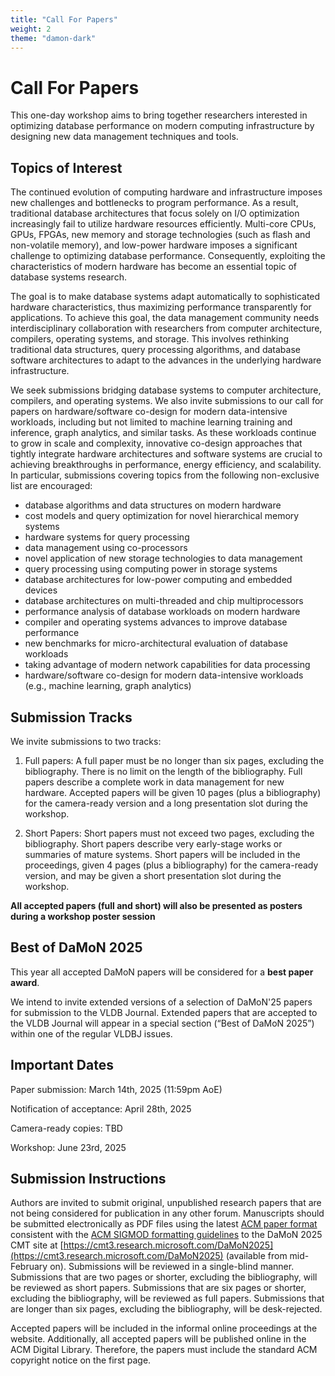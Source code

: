 ```yaml
---
title: "Call For Papers"
weight: 2
theme: "damon-dark"
---
```


# Call For Papers

This one-day workshop aims to bring together researchers interested in optimizing database performance on modern computing infrastructure by designing new data management techniques and tools. 

## Topics of Interest
The continued evolution of computing hardware and infrastructure imposes new challenges and bottlenecks to program performance. As a result, traditional database architectures that focus solely on I/O optimization increasingly fail to utilize hardware resources efficiently. Multi-core CPUs, GPUs, FPGAs, new memory and storage technologies (such as flash and non-volatile memory), and low-power hardware imposes a significant challenge to optimizing database performance. Consequently, exploiting the characteristics of modern hardware has become an essential topic of database systems research.

The goal is to make database systems adapt automatically to sophisticated hardware characteristics, thus maximizing performance transparently for applications. To achieve this goal, the data management community needs interdisciplinary collaboration with researchers from computer architecture, compilers, operating systems, and storage. This involves rethinking traditional data structures, query processing algorithms, and database software architectures to adapt to the advances in the underlying hardware infrastructure.

We seek submissions bridging database systems to computer architecture, compilers, and operating systems. We also invite submissions to our call for papers on hardware/software co-design for modern data-intensive workloads, including but not limited to machine learning training and inference, graph analytics, and similar tasks. As these workloads continue to grow in scale and complexity, innovative co-design approaches that tightly integrate hardware architectures and software systems are crucial to achieving breakthroughs in performance, energy efficiency, and scalability. 
In particular, submissions covering topics from the following non-exclusive list are encouraged:


- database algorithms and data structures on modern hardware
- cost models and query optimization for novel hierarchical memory systems
- hardware systems for query processing
- data management using co-processors
- novel application of new storage technologies to data management
- query processing using computing power in storage systems
- database architectures for low-power computing and embedded devices
- database architectures on multi-threaded and chip multiprocessors
- performance analysis of database workloads on modern hardware
- compiler and operating systems advances to improve database performance
- new benchmarks for micro-architectural evaluation of database workloads
- taking advantage of modern network capabilities for data processing
- hardware/software co-design for modern data-intensive workloads (e.g., machine learning, graph analytics)

## Submission Tracks
We invite submissions to two tracks:

1) Full papers: A full paper must be no longer than six pages, excluding the bibliography.  There is no limit on the length of the bibliography. Full papers describe a complete work in data management for new hardware. Accepted papers will be given 10 pages (plus a bibliography) for the camera-ready version and a long presentation slot during the workshop.

2) Short Papers: Short papers must not exceed two pages, excluding the bibliography. Short papers describe very early-stage works or summaries of mature systems. Short papers will be included in the proceedings, given 4 pages (plus a bibliography) for the camera-ready version, and may be given a short presentation slot during the workshop.

**All accepted papers (full and short) will also be presented as posters during a workshop poster session**

## Best of DaMoN 2025
This year all accepted DaMoN papers will be considered for a **best paper award**. 

We intend to invite extended versions of a selection of DaMoN'25 papers for submission to the VLDB Journal. Extended papers that are accepted to the VLDB Journal will appear in a special section (“Best of DaMoN 2025”) within one of the regular VLDBJ issues.

## Important Dates
Paper submission: March 14th, 2025 (11:59pm AoE)

Notification of acceptance: April 28th, 2025

Camera-ready copies: TBD

Workshop: June 23rd, 2025

## Submission Instructions
Authors are invited to submit original, unpublished research papers that are not being considered for publication in any other forum. Manuscripts should be submitted electronically as PDF files using the latest [ACM paper format](https://www.acm.org/publications/proceedings-template) consistent with the [ACM SIGMOD formatting guidelines](https://2025.sigmod.org/calls_papers_sigmod_research.shtml) to the DaMoN 2025 CMT site at [https://cmt3.research.microsoft.com/DaMoN2025](https://cmt3.research.microsoft.com/DaMoN2025) (available from mid-February on). Submissions will be reviewed in a single-blind manner. Submissions that are two pages or shorter, excluding the bibliography, will be reviewed as short papers. Submissions that are six pages or shorter, excluding the bibliography, will be reviewed as full papers. Submissions that are longer than six pages, excluding the bibliography, will be desk-rejected.

Accepted papers will be included in the informal online proceedings at the website. Additionally, all accepted papers will be published online in the ACM Digital Library. Therefore, the papers must include the standard ACM copyright notice on the first page.
